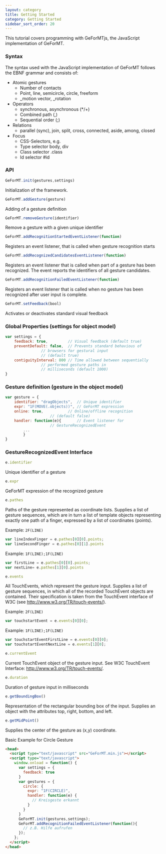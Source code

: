 ```yaml
---
layout: category
title: Getting Started
category: Getting Started
sidebar_sort_order: 20
---
```


This tutorial covers programming with GeForMTjs, the JavaScript implementation of GeForMT.

### Syntax

The syntax used with the JavaScript implementation of GeForMT follows the EBNF grammar and consists of:

* Atomic gestures
    * Number of contacts
    * Point, line, semicircle, circle, freeform
    * _motion vector, _rotation
* Operators
    * synchronous, asynchronous (*/+)
    * Combined path (,)
    * Sequential order (;)
* Relations
    * parallel (sync), join, split, cross, connected, aside, among, closed
* Focus
    * CSS-Selectors, e.g.
    * Type selector body, div
    * Class selector .class
    * Id selector #id

### API

```javascript
GeForMT.init(gestures,settings)
````

Initialization of the framework.

```javascript
GeForMT.addGesture(gesture)
```

Adding of a gesture definition

```javascript
GeForMT.removeGesture(identifier)
```

Remove a gesture with a given unique identifier

```javascript
GeForMT.addRecognitionStartedEventListener(function)
```

Registers an event listener, that is called when gesture recognition starts

```javascript
GeForMT.addRecognizedCandidatesEventListener(function)
```

Registers an event listener that is called when part of a gesture has been recognized. The event reports the identifiers of all gesture candidates.

```javascript
GeForMT.addRecognitionFailedEventListener(function)
```

Registers an event listener that is called when no gesture has been recognized after user input is complete.

```javascript
GeForMT.setFeedback(bool)
```

Activates or deactivates standard visual feedback

### Global Properties (settings for object model)

```javascript
var settings = {
	feedback: true,         // Visual feedback (default true)
	preventDefault: false,  // Prevents standard behavious of 
				// browsers for gestural input
				// (default true)
	contiguityInterval: 800 // Time allowed between sequentially 
				// performed gesture paths in
				// milliseconds (default 1000)
}
```

### Gesture definition (gesture in the object model)

```javascript
var gesture = {
	identifier: "dragObjects",	// Unique identifier
	expr: "1F(MOVE(.objects))",	// GeForMT expression
	online: true,			// Online/offline recognition
					// (default false)
	handler: function(e){		// Event listener for
					// GestureRecognizedEvent
		... 
		}
}
```

### GestureRecognizedEvent Interface

```javascript
e.identifier
```

Unique identifier of a gesture

```javascript
e.expr
```

GeForMT expression of the recognized gesture

```javascript
e.pathes
```

Paths of the gesture represented as coordinate lists. Supplies a list of gesture sequences, which are in turn a list of template objects representing exactly one path of a finger, expressed by a list of coordinates (points). 

Example: `2F(LINE)`

```javascript
var lineIndexFinger = e.pathes[0][0].points;
var lineSecondFinger = e.pathes[0][1].points 
```

Example: `1F(LINE);1F(LINE)`

```javascript
var firstLine = e.pathes[0][0].points;
var nextLine= e.pathes[1][0].points
```

```javascript
e.events
```

All TouchEvents, which represent the gesture input. Supplies a list of gesture sequences, in which all of the recorded TouchEvent objects are contained. Their specification is taken from the TouchEvent interface of W3C (see http://www.w3.org/TR/touch-events/). 

Example: `2F(LINE)`

```javascript
var touchstartEvent = e.events[0][0]; 
```

Example: `1F(LINE);1F(LINE)`

```javascript
var touchstartEventFirstLine = e.events[0][0];
var touchstartEventNextLine = e.events[1][0];
```

```javascript
e.currentEvent
```

Current TouchEvent object of the gesture input. See W3C TouchEvent Interface: http://www.w3.org/TR/touch-events/.

```javascript
e.duration
```

Duration of gesture input in milliseconds

```javascript
e.getBoundingBox()
```

Representation of the rectangular bounding box of the input. Supplies an object with the attributes top, right, bottom, and left.

```javascript
e.getMidPoint()
```

Supplies the center of the gesture as (x,y) coordinate.

Basic Example for Circle Gesture

```html
<head>
  <script type="text/javascript" src="GeForMT.min.js"></script>
  <script type="text/javascript">
    window.onload = function() {
      var settings = {
        feedback: true
      }
      var gestures = {
        circle: {
          expr: "1F(CIRCLE)",
          handler: function(e) {
            // Kreisgeste erkannt
          }
        }
      }
      GeForMT.init(gestures,settings);
      GeForMT.addRecognitionFailedEventListener(function(){
        // z.B. Hilfe aufrufen
      });
    };
  </script>
</head>
````
